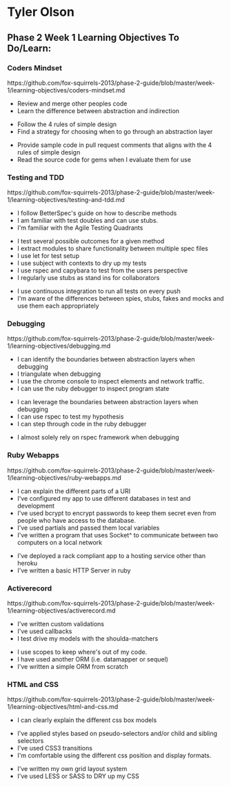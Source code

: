 <h1>Tyler Olson</h1>


<h2>Phase 2 Week 1 Learning Objectives To Do/Learn:</h2>

<h3>Coders Mindset</h3>
<p>https://github.com/fox-squirrels-2013/phase-2-guide/blob/master/week-1/learning-objectives/coders-mindset.md</p>

<ul>
	<li>Review and merge other peoples code</li>
	<li>Learn the difference between abstraction and indirection</li>
</ul>

<ul>
	<li>Follow the 4 rules of simple design</li>
	<li>Find a strategy for choosing when to go through an abstraction layer</li> 
</ul>

<ul>
	<li>Provide sample code in pull request comments that aligns with the 4 rules of simple design</li>
	<li>Read the source code for gems when I evaluate them for use</li>
</ul>

<h3>Testing and TDD</h3>
<p>https://github.com/fox-squirrels-2013/phase-2-guide/blob/master/week-1/learning-objectives/testing-and-tdd.md</p>

<ul>
	<li>I follow BetterSpec's guide on how to describe methods</li>
	<li>I am familiar with test doubles and can use stubs.</li>
	<li>I'm familiar with the Agile Testing Quadrants</li>
</ul>

<ul>
	<li>I test several possible outcomes for a given method</li>
	<li>I extract modules to share functionality between multiple spec files</li>
	<li>I use let for test setup</li>
	<li>I use subject with contexts to dry up my tests</li>
	<li>I use rspec and capybara to test from the users perspective</li>
	<li>I regularly use stubs as stand ins for collaborators</li>
</ul>

<ul>
	<li>I use continuous integration to run all tests on every push</li>
	<li>I'm aware of the differences between spies, stubs, fakes and mocks and use them each appropriately</li>
</ul>

<h3>Debugging</h3>

<p>https://github.com/fox-squirrels-2013/phase-2-guide/blob/master/week-1/learning-objectives/debugging.md</p>

<ul>
	<li>I can identify the boundaries between abstraction layers when debugging</li>
	<li>I triangulate when debugging</li>
	<li>I use the chrome console to inspect elements and network traffic.</li>
	<li>I can use the ruby debugger to inspect program state</li>
</ul>

<ul>
	<li>I can leverage the boundaries between abstraction layers when debugging</li>
	<li>I can use rspec to test my hypothesis</li>
	<li>I can step through code in the ruby debugger</li>
</ul>

<ul>
	<li>I almost solely rely on rspec framework when debugging</li>
</ul>

<h3>Ruby Webapps</h3>

<p>https://github.com/fox-squirrels-2013/phase-2-guide/blob/master/week-1/learning-objectives/ruby-webapps.md</p>

<ul>
	<li>I can explain the different parts of a URI</li>
	<li>I've configured my app to use different databases in test and development</li>
	<li>I've used bcrypt to encrypt passwords to keep them secret even from people who have access to the database.</li>
	<li>I've used partials and passed them local variables</li>
	<li>I've written a program that uses Socket^ to communicate between two computers on a local network</li>
</ul>

<ul>
	<li>I've deployed a rack compliant app to a hosting service other than heroku</li>
	<li>I've written a basic HTTP Server in ruby</li>
</ul>

<h3>Activerecord</h3>

<p>https://github.com/fox-squirrels-2013/phase-2-guide/blob/master/week-1/learning-objectives/activerecord.md</p>

<ul>
	<li>I've written custom validations</li>
	<li>I've used callbacks</li>
	<li>I test drive my models with the shoulda-matchers</li>
</ul>

<ul>
	<li>I use scopes to keep where's out of my code.</li>
	<li>I have used another ORM (i.e. datamapper or sequel)</li>
	<li>I've written a simple ORM from scratch</li>
</ul>

<h3>HTML and CSS</h3>

<p>https://github.com/fox-squirrels-2013/phase-2-guide/blob/master/week-1/learning-objectives/html-and-css.md</p>
<ul>
	<li>I can clearly explain the different css box models</li>
</ul>

<ul>
	<li>I've applied styles based on pseudo-selectors and/or child and sibling selectors</li>
	<li>I've used CSS3 transitions</li>
	<li>I'm comfortable using the different css position and display formats.</li>
</ul>

<ul>
	<li>I've written my own grid layout system</li>
	<li>I've used LESS or SASS to DRY up my CSS</li>
</ul>	